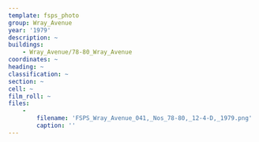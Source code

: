```yaml
---
template: fsps_photo
group: Wray_Avenue
year: '1979'
description: ~
buildings:
    - Wray_Avenue/78-80_Wray_Avenue
coordinates: ~
heading: ~
classification: ~
section: ~
cell: ~
film_roll: ~
files:
    -
        filename: 'FSPS_Wray_Avenue_041,_Nos_78-80,_12-4-D,_1979.png'
        caption: ''
---
```

